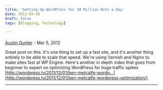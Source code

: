 ```yaml
---
title: 'Setting Up WordPress for 10 Million Hits a Day'
date: 2012-03-30
draft: false
tags: [Blogging, Technology]

---
```



#### 
[Austin Gunter](http://wpengine.com "austin@wpengine.com") - <time datetime="2012-03-30 13:46:54">Mar 5, 2012</time>

Great post on this. It's one thing to set up a fast site, and it's another thing entirely to be able to scale that speed. We're using Varnish and Nginx to make sites fast at WP Engine. Here's another in depth video that goes from beginner to expert on optimizing WordPress for huge traffic spikes [http://wordpress.tv/2011/12/01/ben-metcalfe-wordp...](http://wordpress.tv/2011/12/01/ben-metcalfe-wordpress-optimization/)
<hr />
